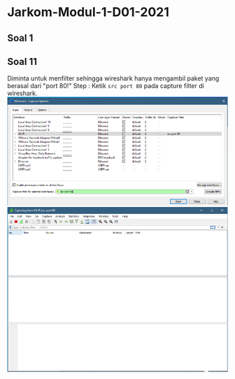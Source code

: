 # Jarkom-Modul-1-D01-2021

## Soal 1


## Soal 11
Diminta untuk menfilter sehingga wireshark hanya mengambil paket yang berasal dari "port 80!"
Step : Ketik `src port 80` pada capture filter di wireshark.
<img src="Img/11_1.png">
<img src="Img/11_2.png">
